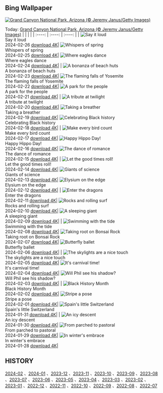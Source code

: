 ## Bing Wallpaper
[![Grand Canyon National Park, Arizona (© Jeremy Janus/Getty Images)](https://cn.bing.com/th?id=OHR.GrandCanyonWinter_EN-US3010552047_UHD.jpg&w=1000)](https://cn.bing.com/th?id=OHR.GrandCanyonWinter_EN-US3010552047_UHD.jpg&pid=hp&w=3840&h=2160&rs=1&c=4)

Today: [Grand Canyon National Park, Arizona (© Jeremy Janus/Getty Images)](https://cn.bing.com/th?id=OHR.GrandCanyonWinter_EN-US3010552047_UHD.jpg&pid=hp&w=3840&h=2160&rs=1&c=4)
  |      |      |      |
| :----: | :----: | :----: |
| ![Say it loud](https://cn.bing.com/th?id=OHR.WrightSculpture_EN-US2897504160_UHD.jpg&pid=hp&w=384&h=216&rs=1&c=4) <br/> Say it loud <br/> 2024-02-26  [download 4K](https://cn.bing.com/th?id=OHR.WrightSculpture_EN-US2897504160_UHD.jpg&pid=hp&w=3840&h=2160&rs=1&c=4)| ![Whispers of spring](https://cn.bing.com/th?id=OHR.AlmondBloom_EN-US2721273642_UHD.jpg&pid=hp&w=384&h=216&rs=1&c=4) <br/> Whispers of spring <br/> 2024-02-25  [download 4K](https://cn.bing.com/th?id=OHR.AlmondBloom_EN-US2721273642_UHD.jpg&pid=hp&w=3840&h=2160&rs=1&c=4)| ![Where eagles dance](https://cn.bing.com/th?id=OHR.HaghartsinMonastery_EN-US2523109486_UHD.jpg&pid=hp&w=384&h=216&rs=1&c=4) <br/> Where eagles dance <br/> 2024-02-24  [download 4K](https://cn.bing.com/th?id=OHR.HaghartsinMonastery_EN-US2523109486_UHD.jpg&pid=hp&w=3840&h=2160&rs=1&c=4)|
| ![A bonanza of beach huts](https://cn.bing.com/th?id=OHR.BrightonBoxes_EN-US7951266383_UHD.jpg&pid=hp&w=384&h=216&rs=1&c=4) <br/> A bonanza of beach huts <br/> 2024-02-23  [download 4K](https://cn.bing.com/th?id=OHR.BrightonBoxes_EN-US7951266383_UHD.jpg&pid=hp&w=3840&h=2160&rs=1&c=4)| ![The flaming falls of Yosemite](https://cn.bing.com/th?id=OHR.YosemiteFirefall_EN-US8169903146_UHD.jpg&pid=hp&w=384&h=216&rs=1&c=4) <br/> The flaming falls of Yosemite <br/> 2024-02-22  [download 4K](https://cn.bing.com/th?id=OHR.YosemiteFirefall_EN-US8169903146_UHD.jpg&pid=hp&w=3840&h=2160&rs=1&c=4)| ![A park for the people](https://cn.bing.com/th?id=OHR.PeakDistrictNP_EN-US8094447567_UHD.jpg&pid=hp&w=384&h=216&rs=1&c=4) <br/> A park for the people <br/> 2024-02-21  [download 4K](https://cn.bing.com/th?id=OHR.PeakDistrictNP_EN-US8094447567_UHD.jpg&pid=hp&w=3840&h=2160&rs=1&c=4)|
| ![A tribute at twilight](https://cn.bing.com/th?id=OHR.LincolnSunset_EN-US8001542624_UHD.jpg&pid=hp&w=384&h=216&rs=1&c=4) <br/> A tribute at twilight <br/> 2024-02-20  [download 4K](https://cn.bing.com/th?id=OHR.LincolnSunset_EN-US8001542624_UHD.jpg&pid=hp&w=3840&h=2160&rs=1&c=4)| ![Taking a breather](https://cn.bing.com/th?id=OHR.DominicaWhales_EN-US7918259144_UHD.jpg&pid=hp&w=384&h=216&rs=1&c=4) <br/> Taking a breather <br/> 2024-02-19  [download 4K](https://cn.bing.com/th?id=OHR.DominicaWhales_EN-US7918259144_UHD.jpg&pid=hp&w=3840&h=2160&rs=1&c=4)| ![Celebrating Black history](https://cn.bing.com/th?id=OHR.AileyUptown_EN-US7790191198_UHD.jpg&pid=hp&w=384&h=216&rs=1&c=4) <br/> Celebrating Black history <br/> 2024-02-18  [download 4K](https://cn.bing.com/th?id=OHR.AileyUptown_EN-US7790191198_UHD.jpg&pid=hp&w=3840&h=2160&rs=1&c=4)|
| ![Make every bird count](https://cn.bing.com/th?id=OHR.BackyardBird_EN-US8255123787_UHD.jpg&pid=hp&w=384&h=216&rs=1&c=4) <br/> Make every bird count <br/> 2024-02-17  [download 4K](https://cn.bing.com/th?id=OHR.BackyardBird_EN-US8255123787_UHD.jpg&pid=hp&w=3840&h=2160&rs=1&c=4)| ![Happy Hippo Day!](https://cn.bing.com/th?id=OHR.HippopotamusDay_EN-US7629909300_UHD.jpg&pid=hp&w=384&h=216&rs=1&c=4) <br/> Happy Hippo Day! <br/> 2024-02-16  [download 4K](https://cn.bing.com/th?id=OHR.HippopotamusDay_EN-US7629909300_UHD.jpg&pid=hp&w=3840&h=2160&rs=1&c=4)| ![The dance of romance](https://cn.bing.com/th?id=OHR.BowingCrane_EN-US7534977512_UHD.jpg&pid=hp&w=384&h=216&rs=1&c=4) <br/> The dance of romance <br/> 2024-02-15  [download 4K](https://cn.bing.com/th?id=OHR.BowingCrane_EN-US7534977512_UHD.jpg&pid=hp&w=3840&h=2160&rs=1&c=4)|
| ![Let the good times roll!](https://cn.bing.com/th?id=OHR.MarignyBeads_EN-US7464992774_UHD.jpg&pid=hp&w=384&h=216&rs=1&c=4) <br/> Let the good times roll! <br/> 2024-02-14  [download 4K](https://cn.bing.com/th?id=OHR.MarignyBeads_EN-US7464992774_UHD.jpg&pid=hp&w=3840&h=2160&rs=1&c=4)| ![Giants of science](https://cn.bing.com/th?id=OHR.GiantTortoise_EN-US7034846255_UHD.jpg&pid=hp&w=384&h=216&rs=1&c=4) <br/> Giants of science <br/> 2024-02-13  [download 4K](https://cn.bing.com/th?id=OHR.GiantTortoise_EN-US7034846255_UHD.jpg&pid=hp&w=3840&h=2160&rs=1&c=4)| ![Elysium on the edge](https://cn.bing.com/th?id=OHR.FolegandrosGreece_EN-US6921652492_UHD.jpg&pid=hp&w=384&h=216&rs=1&c=4) <br/> Elysium on the edge <br/> 2024-02-12  [download 4K](https://cn.bing.com/th?id=OHR.FolegandrosGreece_EN-US6921652492_UHD.jpg&pid=hp&w=3840&h=2160&rs=1&c=4)|
| ![Enter the dragons](https://cn.bing.com/th?id=OHR.ChinaDragon_EN-US6781838142_UHD.jpg&pid=hp&w=384&h=216&rs=1&c=4) <br/> Enter the dragons <br/> 2024-02-11  [download 4K](https://cn.bing.com/th?id=OHR.ChinaDragon_EN-US6781838142_UHD.jpg&pid=hp&w=3840&h=2160&rs=1&c=4)| ![Rocks and rolling surf](https://cn.bing.com/th?id=OHR.PegadungRocks_EN-US6654823877_UHD.jpg&pid=hp&w=384&h=216&rs=1&c=4) <br/> Rocks and rolling surf <br/> 2024-02-10  [download 4K](https://cn.bing.com/th?id=OHR.PegadungRocks_EN-US6654823877_UHD.jpg&pid=hp&w=3840&h=2160&rs=1&c=4)| ![A sleeping giant](https://cn.bing.com/th?id=OHR.MtHoodOregon_EN-US8773825867_UHD.jpg&pid=hp&w=384&h=216&rs=1&c=4) <br/> A sleeping giant <br/> 2024-02-09  [download 4K](https://cn.bing.com/th?id=OHR.MtHoodOregon_EN-US8773825867_UHD.jpg&pid=hp&w=3840&h=2160&rs=1&c=4)|
| ![Swimming with the tide](https://cn.bing.com/th?id=OHR.StJamesPool_EN-US8700038796_UHD.jpg&pid=hp&w=384&h=216&rs=1&c=4) <br/> Swimming with the tide <br/> 2024-02-08  [download 4K](https://cn.bing.com/th?id=OHR.StJamesPool_EN-US8700038796_UHD.jpg&pid=hp&w=3840&h=2160&rs=1&c=4)| ![Taking root on Bonsai Rock](https://cn.bing.com/th?id=OHR.LakeTahoeRock_EN-US8513392756_UHD.jpg&pid=hp&w=384&h=216&rs=1&c=4) <br/> Taking root on Bonsai Rock <br/> 2024-02-07  [download 4K](https://cn.bing.com/th?id=OHR.LakeTahoeRock_EN-US8513392756_UHD.jpg&pid=hp&w=3840&h=2160&rs=1&c=4)| ![Butterfly ballet](https://cn.bing.com/th?id=OHR.WesternMonarchs_EN-US8386035297_UHD.jpg&pid=hp&w=384&h=216&rs=1&c=4) <br/> Butterfly ballet <br/> 2024-02-06  [download 4K](https://cn.bing.com/th?id=OHR.WesternMonarchs_EN-US8386035297_UHD.jpg&pid=hp&w=3840&h=2160&rs=1&c=4)|
| ![The skylights are a nice touch](https://cn.bing.com/th?id=OHR.DevetashkaCave_EN-US7989247628_UHD.jpg&pid=hp&w=384&h=216&rs=1&c=4) <br/> The skylights are a nice touch <br/> 2024-02-05  [download 4K](https://cn.bing.com/th?id=OHR.DevetashkaCave_EN-US7989247628_UHD.jpg&pid=hp&w=3840&h=2160&rs=1&c=4)| ![It's carnival time!](https://cn.bing.com/th?id=OHR.VeniceCarnival_EN-US7857642609_UHD.jpg&pid=hp&w=384&h=216&rs=1&c=4) <br/> It's carnival time! <br/> 2024-02-04  [download 4K](https://cn.bing.com/th?id=OHR.VeniceCarnival_EN-US7857642609_UHD.jpg&pid=hp&w=3840&h=2160&rs=1&c=4)| ![Will Phil see his shadow?](https://cn.bing.com/th?id=OHR.AlpineMarmot_EN-US6895103237_UHD.jpg&pid=hp&w=384&h=216&rs=1&c=4) <br/> Will Phil see his shadow? <br/> 2024-02-03  [download 4K](https://cn.bing.com/th?id=OHR.AlpineMarmot_EN-US6895103237_UHD.jpg&pid=hp&w=3840&h=2160&rs=1&c=4)|
| ![Black History Month](https://cn.bing.com/th?id=OHR.DizzyGillespie_EN-US7637800342_UHD.jpg&pid=hp&w=384&h=216&rs=1&c=4) <br/> Black History Month <br/> 2024-02-02  [download 4K](https://cn.bing.com/th?id=OHR.DizzyGillespie_EN-US7637800342_UHD.jpg&pid=hp&w=3840&h=2160&rs=1&c=4)| ![Stripe a pose](https://cn.bing.com/th?id=OHR.ZebraMother_EN-US7544209908_UHD.jpg&pid=hp&w=384&h=216&rs=1&c=4) <br/> Stripe a pose <br/> 2024-02-01  [download 4K](https://cn.bing.com/th?id=OHR.ZebraMother_EN-US7544209908_UHD.jpg&pid=hp&w=3840&h=2160&rs=1&c=4)| ![Spain's little Switzerland](https://cn.bing.com/th?id=OHR.AlbaceteSpain_EN-US7443919036_UHD.jpg&pid=hp&w=384&h=216&rs=1&c=4) <br/> Spain's little Switzerland <br/> 2024-01-31  [download 4K](https://cn.bing.com/th?id=OHR.AlbaceteSpain_EN-US7443919036_UHD.jpg&pid=hp&w=3840&h=2160&rs=1&c=4)|
| ![An icy descent](https://cn.bing.com/th?id=OHR.GollingerFalls_EN-US7184224692_UHD.jpg&pid=hp&w=384&h=216&rs=1&c=4) <br/> An icy descent <br/> 2024-01-30  [download 4K](https://cn.bing.com/th?id=OHR.GollingerFalls_EN-US7184224692_UHD.jpg&pid=hp&w=3840&h=2160&rs=1&c=4)| ![From parched to pastoral](https://cn.bing.com/th?id=OHR.ChannelOutback_EN-US7094425288_UHD.jpg&pid=hp&w=384&h=216&rs=1&c=4) <br/> From parched to pastoral <br/> 2024-01-29  [download 4K](https://cn.bing.com/th?id=OHR.ChannelOutback_EN-US7094425288_UHD.jpg&pid=hp&w=3840&h=2160&rs=1&c=4)| ![In winter's embrace](https://cn.bing.com/th?id=OHR.WinterCarnival_EN-US6859361078_UHD.jpg&pid=hp&w=384&h=216&rs=1&c=4) <br/> In winter's embrace <br/> 2024-01-28  [download 4K](https://cn.bing.com/th?id=OHR.WinterCarnival_EN-US6859361078_UHD.jpg&pid=hp&w=3840&h=2160&rs=1&c=4)|

  
  ## HISTORY
  [2024-02](https://github.com/Underglaze-Blue/bingwallpaper/tree/main/archive/2024-02/) 、[2024-01](https://github.com/Underglaze-Blue/bingwallpaper/tree/main/archive/2024-01/) 、[2023-12](https://github.com/Underglaze-Blue/bingwallpaper/tree/main/archive/2023-12/) 、[2023-11](https://github.com/Underglaze-Blue/bingwallpaper/tree/main/archive/2023-11/) 、[2023-10](https://github.com/Underglaze-Blue/bingwallpaper/tree/main/archive/2023-10/) 、[2023-09](https://github.com/Underglaze-Blue/bingwallpaper/tree/main/archive/2023-09/) 、[2023-08](https://github.com/Underglaze-Blue/bingwallpaper/tree/main/archive/2023-08/) 、[2023-07](https://github.com/Underglaze-Blue/bingwallpaper/tree/main/archive/2023-07/) 、[2023-06](https://github.com/Underglaze-Blue/bingwallpaper/tree/main/archive/2023-06/) 、[2023-05](https://github.com/Underglaze-Blue/bingwallpaper/tree/main/archive/2023-05/) 、[2023-04](https://github.com/Underglaze-Blue/bingwallpaper/tree/main/archive/2023-04/) 、[2023-03](https://github.com/Underglaze-Blue/bingwallpaper/tree/main/archive/2023-03/) 、[2023-02](https://github.com/Underglaze-Blue/bingwallpaper/tree/main/archive/2023-02/) 、[2023-01](https://github.com/Underglaze-Blue/bingwallpaper/tree/main/archive/2023-01/) 、[2022-12](https://github.com/Underglaze-Blue/bingwallpaper/tree/main/archive/2022-12/) 、[2022-11](https://github.com/Underglaze-Blue/bingwallpaper/tree/main/archive/2022-11/) 、[2022-10](https://github.com/Underglaze-Blue/bingwallpaper/tree/main/archive/2022-10/) 、[2022-09](https://github.com/Underglaze-Blue/bingwallpaper/tree/main/archive/2022-09/) 、[2022-08](https://github.com/Underglaze-Blue/bingwallpaper/tree/main/archive/2022-08/) 、[2022-07](https://github.com/Underglaze-Blue/bingwallpaper/tree/main/archive/2022-07/) 